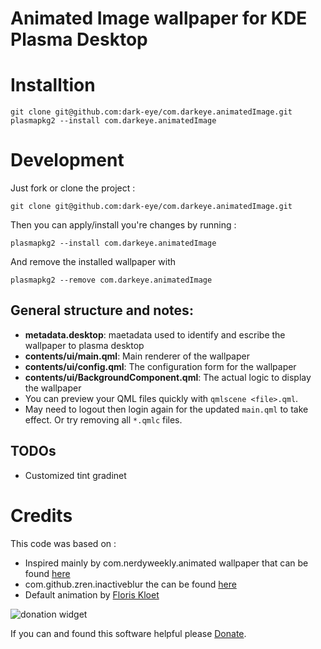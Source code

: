 # Animated Image wallpaper for KDE Plasma Desktop

# Installtion
```
git clone git@github.com:dark-eye/com.darkeye.animatedImage.git
plasmapkg2 --install com.darkeye.animatedImage
```

# Development

Just fork or clone the project :

`git clone git@github.com:dark-eye/com.darkeye.animatedImage.git`

Then you can apply/install you're changes by running : 

`plasmapkg2 --install com.darkeye.animatedImage`

And remove the installed wallpaper with

`plasmapkg2 --remove com.darkeye.animatedImage`


## General structure and notes:

- **metadata.desktop**: maetadata used to identify and escribe the wallpaper to plasma desktop
- **contents/ui/main.qml**: Main renderer of the wallpaper
- **contents/ui/config.qml**: The configuration form for the wallpaper
- **contents/ui/BackgroundComponent.qml**: The actual logic to display the wallpaper
- You can preview your QML files quickly with `qmlscene <file>.qml`.
- May need to logout then login again for the updated `main.qml` to take effect. Or try removing
  all `*.qmlc` files.

## TODOs
- Customized tint gradinet

# Credits

This code was based on :

- Inspired mainly by com.nerdyweekly.animated wallpaper  that can be found [here](https://github.com/nhanb/com.nerdyweekly.animated)
- com.github.zren.inactiveblur the can be found [here](https://github.com/Zren/plasma-wallpapers/tree/master/inactiveblur)
- Default animation by [Floris Kloet](https://livingstills.tumblr.com/)


![donation widget](http://img.shields.io/liberapay/receives/darkeye.svg?logo=liberapay)

If you can and found this software helpful please [Donate](https://liberapay.com/darkeye/). 
